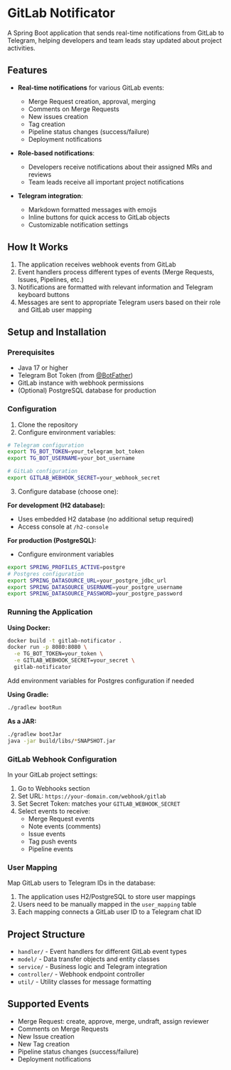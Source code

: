 # GitLab Notificator

A Spring Boot application that sends real-time notifications from GitLab to Telegram, helping developers and team leads stay updated about project activities.

## Features

- **Real-time notifications** for various GitLab events:
    - Merge Request creation, approval, merging
    - Comments on Merge Requests
    - New issues creation
    - Tag creation
    - Pipeline status changes (success/failure)
    - Deployment notifications

- **Role-based notifications**:
    - Developers receive notifications about their assigned MRs and reviews
    - Team leads receive all important project notifications

- **Telegram integration**:
    - Markdown formatted messages with emojis
    - Inline buttons for quick access to GitLab objects
    - Customizable notification settings

## How It Works

1. The application receives webhook events from GitLab
2. Event handlers process different types of events (Merge Requests, Issues, Pipelines, etc.)
3. Notifications are formatted with relevant information and Telegram keyboard buttons
4. Messages are sent to appropriate Telegram users based on their role and GitLab user mapping

## Setup and Installation

### Prerequisites

- Java 17 or higher
- Telegram Bot Token (from [@BotFather](https://t.me/BotFather))
- GitLab instance with webhook permissions
- (Optional) PostgreSQL database for production

### Configuration

1. Clone the repository
2. Configure environment variables:

```bash
# Telegram configuration
export TG_BOT_TOKEN=your_telegram_bot_token
export TG_BOT_USERNAME=your_bot_username

# GitLab configuration
export GITLAB_WEBHOOK_SECRET=your_webhook_secret
```

3. Configure database (choose one):

**For development (H2 database):**
- Uses embedded H2 database (no additional setup required)
- Access console at `/h2-console`

**For production (PostgreSQL):**
- Configure environment variables

```bash
export SPRING_PROFILES_ACTIVE=postgre
# Postgres configuration
export SPRING_DATASOURCE_URL=your_postgre_jdbc_url
export SPRING_DATASOURCE_USERNAME=your_postgre_username
export SPRING_DATASOURCE_PASSWORD=your_postgre_password
```

### Running the Application

**Using Docker:**
```bash
docker build -t gitlab-notificator .
docker run -p 8080:8080 \
  -e TG_BOT_TOKEN=your_token \
  -e GITLAB_WEBHOOK_SECRET=your_secret \
  gitlab-notificator
```

Add environment variables for Postgres configuration if needed

**Using Gradle:**
```bash
./gradlew bootRun
```

**As a JAR:**
```bash
./gradlew bootJar
java -jar build/libs/*SNAPSHOT.jar
```

### GitLab Webhook Configuration

In your GitLab project settings:

1. Go to Webhooks section
2. Set URL: `https://your-domain.com/webhook/gitlab`
3. Set Secret Token: matches your `GITLAB_WEBHOOK_SECRET`
4. Select events to receive:
    - Merge Request events
    - Note events (comments)
    - Issue events
    - Tag push events
    - Pipeline events

### User Mapping

Map GitLab users to Telegram IDs in the database:

1. The application uses H2/PostgreSQL to store user mappings
2. Users need to be manually mapped in the `user_mapping` table
3. Each mapping connects a GitLab user ID to a Telegram chat ID

## Project Structure

- `handler/` - Event handlers for different GitLab event types
- `model/` - Data transfer objects and entity classes
- `service/` - Business logic and Telegram integration
- `controller/` - Webhook endpoint controller
- `util/` - Utility classes for message formatting

## Supported Events

- Merge Request: create, approve, merge, undraft, assign reviewer
- Comments on Merge Requests
- New Issue creation
- New Tag creation
- Pipeline status changes (success/failure)
- Deployment notifications